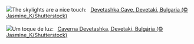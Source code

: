 ![](https://www.bing.com/th?id=OHR.DevetashkaCave_EN-GB0187525185_UHD.jpg&w=1000)The skylights are a nice touch:&nbsp;&ensp;[Devetashka Cave, Devetaki, Bulgaria (© Jasmine_K/Shutterstock)](https://www.bing.com/th?id=OHR.DevetashkaCave_EN-GB0187525185_UHD.jpg)
<br><br/>
![](https://www.bing.com/th?id=OHR.DevetashkaCave_PT-BR2895645670_UHD.jpg&w=1000)Um toque de luz:&nbsp;&ensp;[Caverna Devetashka, Devetaki, Bulgária (© Jasmine_K/Shutterstock)](https://www.bing.com/th?id=OHR.DevetashkaCave_PT-BR2895645670_UHD.jpg)
<br><br/>
